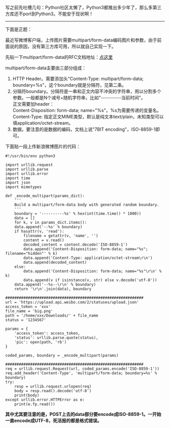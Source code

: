<!-- 
.. title: multipart/form-data的实现
.. slug: multipartform-datade-shi-xian
.. date: 2013/03/29 09:19:39
.. tags: Python
.. link: 
.. description: 
-->


写之前先吐槽几句：Python社区太懒了，Python3都推出多少年了，那么多第三方库还不port到Python3。不能安于现状啊！  

******************

下面是正题：

最近写微博客户端，上传图片需要multipart/form-data编码图片和参数，由于前面说的原因，没有第三方库可用，所以就自己实现一下。

先贴一下multipart/form-data的RFC文档地址：[点这里](http://www.ietf.org/rfc/rfc2388.txt)

multipart/form-data主要由三部分组成：  

1. HTTP Header。需要添加头"Content-Type: multipart/form-data; boundary=%s"，这个boundary就是分隔符，见第二条。
2. 分隔符boundary。分隔符是一串和正文内容不冲突的字符串，用以分割多个参数。一般都是N个减号+随机字符串，比如"----------当前时间"。  
   正文需要加header：  
   Content-Disposition: form-data; name="%s"，%s为需要传递的变量名。  
   Content-Type: 指定正文MIME类型，默认是纯文本text/plain，未知类型可以填application/octet-stream。  
3. 数据。要注意的是数据的编码，文档上说"7BIT encoding"，ISO-8859-1即可。

下面贴一段上传新浪微博图片的代码：  


	#!/usr/bin/env python3

	import urllib.request
	import urllib.parse
	import urllib.error
	import time
	import json
	import mimetypes

	def _encode_multipart(params_dict):
	    '''
	    Build a multipart/form-data body with generated random boundary.
	    '''
	    boundary = '----------%s' % hex(int(time.time() * 1000))
	    data = []
	    for k, v in params_dict.items():
		data.append('--%s' % boundary)
		if hasattr(v, 'read'):
		    filename = getattr(v, 'name', '')
		    content = v.read()
		    decoded_content = content.decode('ISO-8859-1')
		    data.append('Content-Disposition: form-data; name="%s"; filename="hidden"' % k)
		    data.append('Content-Type: application/octet-stream\r\n')
		    data.append(decoded_content)
		else:
		    data.append('Content-Disposition: form-data; name="%s"\r\n' % k)
		    data.append(v if isinstance(v, str) else v.decode('utf-8'))
	    data.append('--%s--\r\n' % boundary)
	    return '\r\n'.join(data), boundary

	#############################################################
	url = 'https://upload.api.weibo.com/2/statuses/upload.json'
	access_token = 'xxx'
	file_name = 'big.png'
	path = '/home/xxx/Downloads/' + file_name
	status = '1234567'

	params = {
	    'access_token': access_token,
	    'status': urllib.parse.quote(status),
	    'pic': open(path, 'rb')
	}

	coded_params, boundary = _encode_multipart(params)

	#############################################################
	req = urllib.request.Request(url, coded_params.encode('ISO-8859-1'))
	req.add_header('Content-Type', 'multipart/form-data; boundary=%s' % boundary)
	try:
	    resp = urllib.request.urlopen(req)
	    body = resp.read().decode('utf-8')
	    print(body)
	except urllib.error.HTTPError as e:
	    print(e.fp.read())

**其中尤其要注意的是，POST上去的data部分要encode成ISO-8859-1。一开始一直encode成UTF-8，死活报的都是格式错误。**
